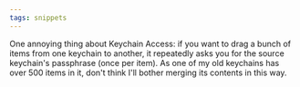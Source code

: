 ```yaml
---
tags: snippets
---
```


One annoying thing about Keychain Access: if you want to drag a bunch of items from one keychain to another, it repeatedly asks you for the source keychain's passphrase (once per item). As one of my old keychains has over 500 items in it, don't think I'll bother merging its contents in this way.
